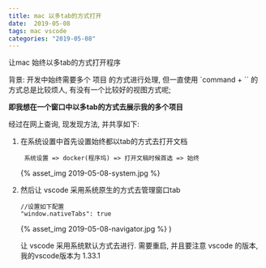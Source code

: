 ```yaml
---
title: mac 以多tab的方式打开
date:  2019-05-08
tags: mac vscode
categories: "2019-05-08"
---
```


让mac 始终以多tab的方式打开程序

背景: 开发中始终需要多个 项目 的方式进行处理, 但一直使用 `command + `` 的方式总是比较烦人, 有没有一个比较好的视图方式呢;

**即我想在一个窗口中以多tab的方式去展示我的多个项目**

经过在网上查询, 现发现方法, 并共享如下:

1. 在系统设置中首先设置始终都以tab的方式去打开文档
   ```
    系统设置 => docker(程序坞) => 打开文稿时候首选 => 始终
   ```

   {% asset_img 2019-05-08-system.jpg %}

2. 然后让 vscode 采用系统原生的方式去管理窗口tab
   ```
   //设置如下配置
   "window.nativeTabs": true
   ```

   {% asset_img 2019-05-08-navigator.jpg %}
)

   让 vscode 采用系统默认方式去进行.
   需要重启, 并且要注意 vscode 的版本, 我的vscode版本为 1.33.1

